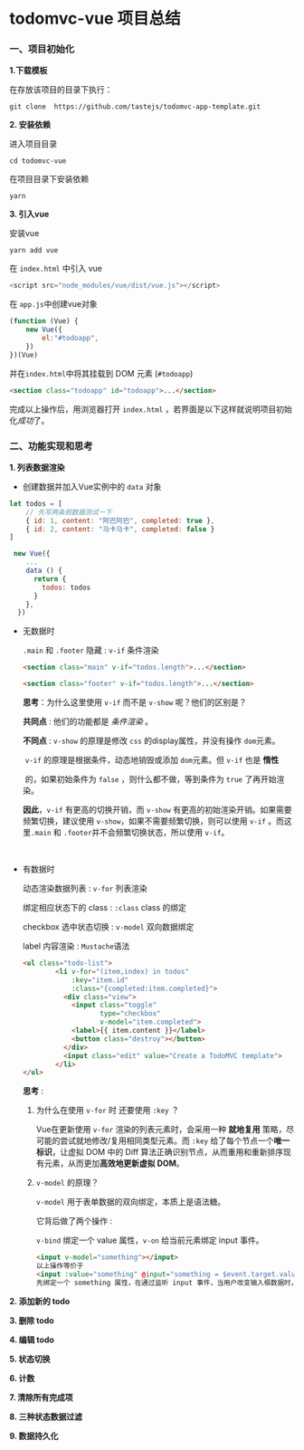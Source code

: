 # todomvc-vue 项目总结
### 一、项目初始化

**1.下载模板**

在存放该项目的目录下执行：

   ```
git clone  https://github.com/tastejs/todomvc-app-template.git
   ```

**2. 安装依赖**

进入项目目录

```
cd todomvc-vue
```
在项目目录下安装依赖

```
yarn
```

**3. 引入vue**

安装vue

```
yarn add vue
```

在 `index.html` 中引入 vue

```javascript
<script src="node_modules/vue/dist/vue.js"></script>
```

在 `app.js`中创建vue对象

```javascript
(function (Vue) {
    new Vue({
        el:"#todoapp",
    })
})(Vue)
```

并在`index.html`中将其挂载到 DOM 元素 (`#todoapp`)

```html
<section class="todoapp" id="todoapp">...</section>
```



完成以上操作后，用浏览器打开 `index.html` ，若界面是以下这样就说明项目初始化*成功*了。



### 二、功能实现和思考

**1. 列表数据渲染**

+  创建数据并加入Vue实例中的 `data` 对象

  ```javascript
  let todos = [
      // 先写两条假数据测试一下
      { id: 1, content: "阿巴阿巴", completed: true },
      { id: 2, content: "马卡马卡", completed: false }
  ]
  
   new Vue({
      ...
      data () {
        return {
          todos: todos
        }
      },
    })
  ```

  

+ 无数据时

  `.main` 和 `.footer` 隐藏 : `v-if` 条件渲染

  ```html
  <section class="main" v-if="todos.length">...</section>
  
  <section class="footer" v-if="todos.length">...</section>
  ```

  

  **思考**：为什么这里使用 `v-if` 而不是 `v-show` 呢？他们的区别是？

  

  **共同点** : 他们的功能都是 *条件渲染* 。

  **不同点** :  `v-show` 的原理是修改 `css` 的display属性，并没有操作 `dom`元素。

  ​		 	 `v-if` 的原理是根据条件，动态地销毁或添加 `dom`元素。但 `v-if` 也是 **惰性**

  ​			   的，如果初始条件为 `false` ，则什么都不做，等到条件为 `true` 了再开始渲染。

  **因此**，`v-if` 有更高的切换开销，而 `v-show` 有更高的初始渲染开销。如果需要频繁切换，建议使用 `v-show`，如果不需要频繁切换，则可以使用 `v-if` 。而这里`.main` 和 `.footer`并不会频繁切换状态，所以使用 `v-if`。

  ​	



+ 有数据时 

  动态渲染数据列表 : `v-for` 列表渲染
  
  绑定相应状态下的 class : `:class` class 的绑定
  
  checkbox 选中状态切换 : `v-model` 双向数据绑定
  
  label 内容渲染 : `Mustache`语法
  
  ```html
  <ul class="todo-list">
          <li v-for="(item,index) in todos"
              :key="item.id"
              :class="{completed:item.completed}">
            <div class="view">
              <input class="toggle"
                     type="checkbox"
                     v-model="item.completed">
              <label>{{ item.content }}</label>
              <button class="destroy"></button>
            </div>
            <input class="edit" value="Create a TodoMVC template">
          </li>
  </ul>
  ```
  
  **思考** :
  
  1. 为什么在使用 `v-for` 时 还要使用 `:key` ？
  
     Vue在更新使用 `v-for` 渲染的列表元素时，会采用一种 **就地复用** 策略，尽可能的尝试就地修改/复用相同类型元素。而 `:key` 给了每个节点一个**唯一标识**，让虚拟 DOM 中的 Diff 算法正确识别节点，从而重用和重新排序现有元素，从而更加**高效地更新虚拟 DOM**。
  
     
  
  2. `v-model` 的原理？
  
     `v-model` 用于表单数据的双向绑定，本质上是语法糖。
  
     它背后做了两个操作 : 
  
     `v-bind` 绑定一个 value 属性，`v-on` 给当前元素绑定 input 事件。
  
     ```html
     <input v-model="something"></input>
     以上操作等价于
     <input :value="something" @input="something = $event.target.value"></input>
     先绑定一个 something 属性，在通过监听 input 事件，当用户改变输入框数据时，通过事件传递过来的事件对象中的 target 找到事件源，value 表示事件源的值，从而实现双向数据绑定的效果。
     ```
  
     

**2. 添加新的 todo**



**3. 删除 todo**



**4. 编辑 todo**



**5. 状态切换**



**6. 计数**



**7. 清除所有完成项**



**8. 三种状态数据过滤**



**9. 数据持久化**